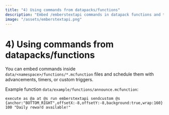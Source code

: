 ```yaml
---
title: "4) Using commands from datapacks/functions"
description: "Embed /emberstextapi commands in datapack functions and trigger them via schedule or advancements; example included."
image: "/assets/emberstextapi.png"
---
```


# 4) Using commands from datapacks/functions
You can embed commands inside `data/<namespace>/functions/*.mcfunction` files and schedule them with advancements, timers, or custom triggers.

Example function `data/example/functions/announce.mcfunction`:
```
execute as @a at @s run emberstextapi sendcustom @s {anchor:"BOTTOM_RIGHT",offsetX:-8,offsetY:-8,background:true,wrap:160} 100 "Daily reward available!"
```
